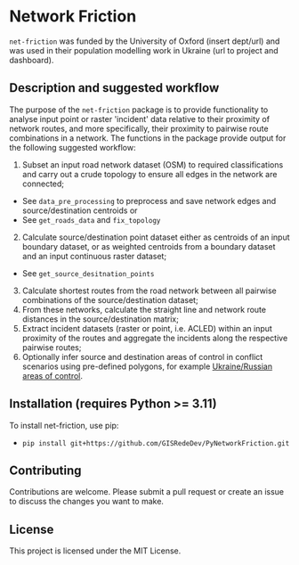 # Network Friction

`net-friction` was funded by the University of Oxford (insert dept/url) and was used in their population modelling work in Ukraine (url to project and dashboard).

## Description and suggested workflow
The purpose of the `net-friction` package is to provide functionality to analyse input point or raster 'incident' data relative to their proximity of network routes, and more specifically, their proximity to pairwise route combinations in a network. The functions in the package provide output for the following suggested workflow:

1. Subset an input road network dataset (OSM) to required classifications and carry out a crude topology to ensure all edges in the network are connected;
 - See `data_pre_processing` to preprocess and save network edges and source/destination centroids or
 - See `get_roads_data` and `fix_topology`
2. Calculate source/destination point dataset either as centroids of an input boundary dataset, or as weighted centroids from a boundary dataset and an input continuous raster dataset;
 - See `get_source_desitnation_points`
3. Calculate shortest routes from the road network between all pairwise combinations of the source/destination dataset;
4. From these networks, calculate the straight line and network route distances in the source/destination matrix;
5. Extract incident datasets (raster or point, i.e. ACLED) within an input proximity of the routes and aggregate the incidents along the respective pairwise routes;
6. Optionally infer source and destination areas of control in conflict scenarios using pre-defined polygons, for example [Ukraine/Russian areas of control](https://github.com/GISRedeDev/AreasofControl).

## Installation (requires Python >= 3.11)
To install net-friction, use pip:
- `pip install git+https://github.com/GISRedeDev/PyNetworkFriction.git`


## Contributing
Contributions are welcome. Please submit a pull request or create an issue to discuss the changes you want to make.

## License
This project is licensed under the MIT License.






